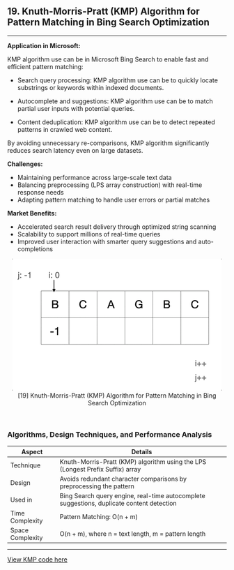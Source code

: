 

## **19. Knuth-Morris-Pratt (KMP) Algorithm for Pattern Matching in Bing Search Optimization**
---

**Application in Microsoft:**

KMP algorithm use can be in Microsoft Bing Search to enable fast and efficient pattern matching:

* Search query processing: KMP algorithm use can be to quickly locate substrings or keywords within indexed documents.

* Autocomplete and suggestions: KMP algorithm use can be to match partial user inputs with potential queries.

* Content deduplication: KMP algorithm use can be to detect repeated patterns in crawled web content.

By avoiding unnecessary re-comparisons, KMP algorithm significantly reduces search latency even on large datasets.

**Challenges:**

* Maintaining performance across large-scale text data
* Balancing preprocessing (LPS array construction) with real-time response needs
* Adapting pattern matching to handle user errors or partial matches

**Market Benefits:**

* Accelerated search result delivery through optimized string scanning
* Scalability to support millions of real-time queries
* Improved user interaction with smarter query suggestions and auto-completions

<p align="center">
  <img src="https://github.com/Sindhuhurakadli/sindhu_portfolio.io/blob/main/images/kmp.gif?raw=true" alt="Microsoft Infrastructure">
  <br>
  [19] Knuth-Morris-Pratt (KMP) Algorithm for Pattern Matching in Bing Search Optimization
  <br>
</p><br>

### Algorithms, Design Techniques, and Performance Analysis

| Aspect           | Details                                                                                   |
| ---------------- | ----------------------------------------------------------------------------------------- |
| Technique        | Knuth-Morris-Pratt (KMP) algorithm using the LPS (Longest Prefix Suffix) array            |
| Design           | Avoids redundant character comparisons by preprocessing the pattern                       |
| Used in          | Bing Search query engine, real-time autocomplete suggestions, duplicate content detection |
| Time Complexity  | Pattern Matching: O(n + m)                                                                |
| Space Complexity | O(n + m), where n = text length, m = pattern length                                       |

---

[View KMP code here](https://github.com/Sindhuhurakadli/sindhu_portfolio.io/blob/main/codes/kmp.cpp)


